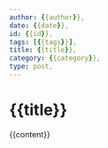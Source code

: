 ```yaml
---
author: {{author}},
date: {{date}},
id: {{id}},
tags: [{{tags}}],
title: {{title}},
category: {{category}},
type: post,
---
```


# {{title}}

{{content}}
